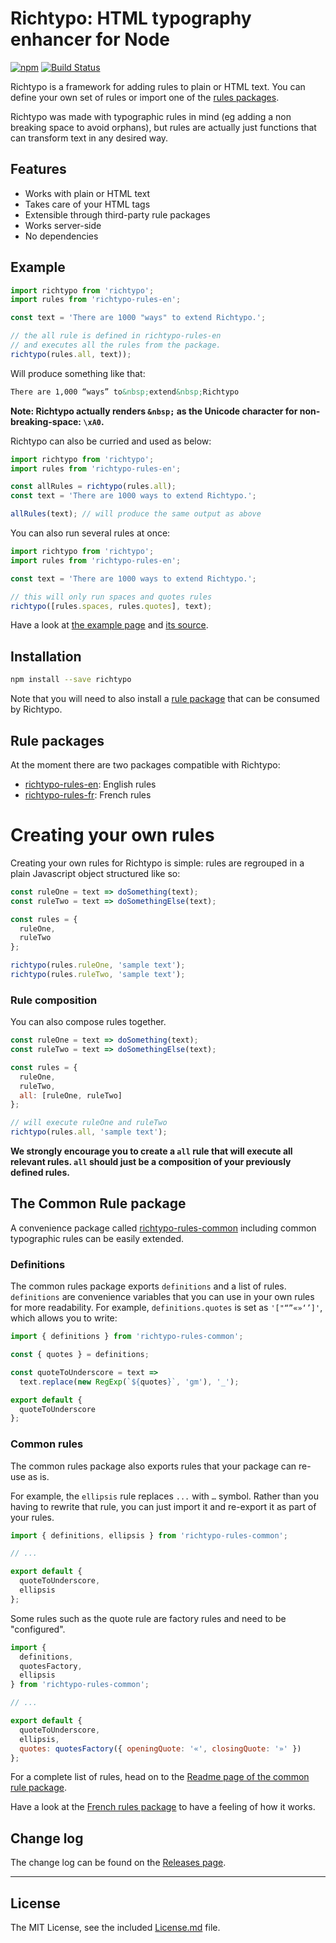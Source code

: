 # Richtypo: HTML typography enhancer for Node

[![npm](https://img.shields.io/npm/v/richtypo.svg)](https://www.npmjs.com/package/richtypo) [![Build Status](https://travis-ci.org/sapegin/richtypo.js.svg)](https://travis-ci.org/sapegin/richtypo.js)

Richtypo is a framework for adding rules to plain or HTML text. You can define your own set of rules or import one of the [rules packages](#rules).

Richtypo was made with typographic rules in mind (eg adding a non breaking space to avoid orphans), but rules are actually just functions that can transform text in any desired way.

## Features

- Works with plain or HTML text
- Takes care of your HTML tags
- Extensible through third-party rule packages
- Works server-side
- No dependencies

## Example

```javascript
import richtypo from 'richtypo';
import rules from 'richtypo-rules-en';

const text = 'There are 1000 "ways" to extend Richtypo.';

// the all rule is defined in richtypo-rules-en
// and executes all the rules from the package.
richtypo(rules.all, text));
```

Will produce something like that:

```html
There are 1,000 “ways” to&nbsp;extend&nbsp;Richtypo
```

**Note: Richtypo actually renders `&nbsp;` as the Unicode character for non-breaking-space: `\xA0`.**

Richtypo can also be curried and used as below:

```javascript
import richtypo from 'richtypo';
import rules from 'richtypo-rules-en';

const allRules = richtypo(rules.all);
const text = 'There are 1000 ways to extend Richtypo.';

allRules(text); // will produce the same output as above
```

You can also run several rules at once:

```javascript
import richtypo from 'richtypo';
import rules from 'richtypo-rules-en';

const text = 'There are 1000 ways to extend Richtypo.';

// this will only run spaces and quotes rules
richtypo([rules.spaces, rules.quotes], text);
```

Have a look at [the example page](http://sapegin.github.io/richtypo.js/) and [its source](https://github.com/sapegin/richtypo.js/tree/master/packages/example/src).

## Installation

```bash
npm install --save richtypo
```

Note that you will need to also install a [rule package](#rules) that can be consumed by Richtypo.

## Rule packages

At the moment there are two packages compatible with Richtypo:

- [richtypo-rules-en](https://github.com/sapegin/richtypo.js/packages/richtypo-rules-en): English rules
- [richtypo-rules-fr](https://github.com/sapegin/richtypo.js/packages/richtypo-rules-fr): French rules

# Creating your own rules

Creating your own rules for Richtypo is simple: rules are regrouped in a plain Javascript object structured like so:

```javascript
const ruleOne = text => doSomething(text);
const ruleTwo = text => doSomethingElse(text);

const rules = {
  ruleOne,
  ruleTwo
};

richtypo(rules.ruleOne, 'sample text');
richtypo(rules.ruleTwo, 'sample text');
```

### Rule composition

You can also compose rules together.

```javascript
const ruleOne = text => doSomething(text);
const ruleTwo = text => doSomethingElse(text);

const rules = {
  ruleOne,
  ruleTwo,
  all: [ruleOne, ruleTwo]
};

// will execute ruleOne and ruleTwo
richtypo(rules.all, 'sample text');
```

**We strongly encourage you to create a `all` rule that will execute all relevant rules. `all` should just be a composition of your previously defined rules.**

## The Common Rule package

A convenience package called [richtypo-rules-common](https://github.com/sapegin/richtypo.js/packages/richtypo-rules-common) including common typographic rules can be easily extended.

### Definitions

The common rules package exports `definitions` and a list of rules. `definitions` are convenience variables that you can use in your own rules for more readability. For example, `definitions.quotes` is set as `'["“”«»‘’]'`, which allows you to write:

```js
import { definitions } from 'richtypo-rules-common';

const { quotes } = definitions;

const quoteToUnderscore = text =>
  text.replace(new RegExp(`${quotes}`, 'gm'), '_');

export default {
  quoteToUnderscore
};
```

### Common rules

The common rules package also exports rules that your package can re-use as is.

For example, the `ellipsis` rule replaces `...` with `…` symbol. Rather than you having to rewrite that rule, you can just import it and re-export it as part of your rules.

```js
import { definitions, ellipsis } from 'richtypo-rules-common';

// ...

export default {
  quoteToUnderscore,
  ellipsis
};
```

Some rules such as the quote rule are factory rules and need to be "configured".

```js
import {
  definitions,
  quotesFactory,
  ellipsis
} from 'richtypo-rules-common';

// ...

export default {
  quoteToUnderscore,
  ellipsis,
  quotes: quotesFactory({ openingQuote: '«', closingQuote: '»' })
};
```

For a complete list of rules, head on to the [Readme page of the common rule package](https://github.com/sapegin/richtypo.js/packages/richtypo-rules-common).

Have a look at the [French rules package](https://github.com/sapegin/richtypo.js/packages/richtypo-rules-fr) to have a feeling of how it works.

## Change log

The change log can be found on the [Releases page](https://github.com/sapegin/richtypo.js/releases).

---

## License

The MIT License, see the included [License.md](License.md) file.
